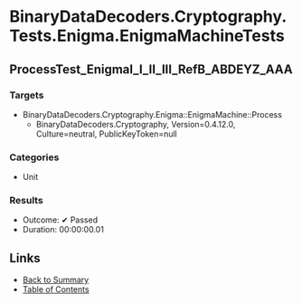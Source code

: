 # BinaryDataDecoders.Cryptography.Tests.Enigma.EnigmaMachineTests

## ProcessTest_EnigmaI_I_II_III_RefB_ABDEYZ_AAA

### Targets

* BinaryDataDecoders.Cryptography.Enigma::EnigmaMachine::Process
  * BinaryDataDecoders.Cryptography, Version=0.4.12.0, Culture=neutral, PublicKeyToken=null

### Categories

* Unit

### Results

* Outcome: ✔ Passed
* Duration: 00:00:00.01

## Links

* [Back to Summary](../Summary.md)
* [Table of Contents](../../TOC.md)
